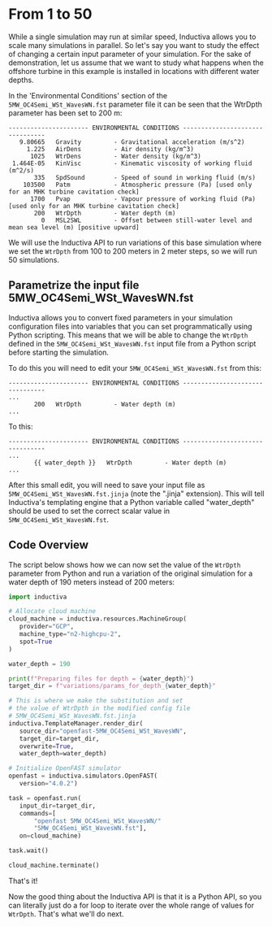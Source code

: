 # From 1 to 50
While a single simulation may run at similar speed, Inductiva allows you to scale many simulations in parallel. So let's say you want to study 
the effect of changing a certain input parameter of your simulation. For the sake of demonstration, let us assume that we want to study what happens 
when the offshore turbine in this example is installed in locations with different water depths.

In the 'Environmental Conditions' section of the `5MW_OC4Semi_WSt_WavesWN.fst` parameter file it can be seen that the WtrDpth parameter has been set to 200 m:

```
---------------------- ENVIRONMENTAL CONDITIONS --------------------------------
   9.80665   Gravity         - Gravitational acceleration (m/s^2)
     1.225   AirDens         - Air density (kg/m^3)
      1025   WtrDens         - Water density (kg/m^3)
 1.464E-05   KinVisc         - Kinematic viscosity of working fluid (m^2/s)
       335   SpdSound        - Speed of sound in working fluid (m/s)
    103500   Patm            - Atmospheric pressure (Pa) [used only for an MHK turbine cavitation check]
      1700   Pvap            - Vapour pressure of working fluid (Pa) [used only for an MHK turbine cavitation check]
       200   WtrDpth         - Water depth (m)
         0   MSL2SWL         - Offset between still-water level and mean sea level (m) [positive upward]
```

We will use the Inductiva API to run variations of this base simulation where we set the `WtrDpth` from 100 to 200 meters in 2 meter steps, so we will run 
50 simulations. 

## Parametrize the input file 5MW_OC4Semi_WSt_WavesWN.fst
Inductiva allows you to convert fixed parameters in your simulation configuration files into variables that you can set programmatically using Python scripting. 
This means that we will be able to change the `WtrDpth` defined in the `5MW_OC4Semi_WSt_WavesWN.fst` input file from a Python script before starting the simulation.

To do this you will need to edit your `5MW_OC4Semi_WSt_WavesWN.fst` from this:

```
---------------------- ENVIRONMENTAL CONDITIONS --------------------------------
...
       200   WtrDpth         - Water depth (m)
...
```


To this:


```
---------------------- ENVIRONMENTAL CONDITIONS --------------------------------
...
       {{ water_depth }}   WtrDpth         - Water depth (m)
...
```


After this small edit, you will need to save your input file as `5MW_OC4Semi_WSt_WavesWN.fst.jinja` (note the ".jinja" extension). 
This will tell Inductiva's templating engine that a Python variable called "water_depth" should be used to set the correct scalar value in `5MW_OC4Semi_WSt_WavesWN.fst`.

## Code Overview
The script below shows how we can now set the value of the `WtrDpth` parameter 
from Python and run a variation of the original simulation for a water depth of 190 meters instead of 200 meters:

```python
import inductiva

# Allocate cloud machine
cloud_machine = inductiva.resources.MachineGroup(
   provider="GCP",
   machine_type="n2-highcpu-2",
   spot=True
)

water_depth = 190

print(f"Preparing files for depth = {water_depth}")
target_dir = f"variations/params_for_depth_{water_depth}"

# This is where we make the substitution and set
# the value of WtrDpth in the modified config file
# 5MW_OC4Semi_WSt_WavesWN.fst.jinja
inductiva.TemplateManager.render_dir(
   source_dir="openfast-5MW_OC4Semi_WSt_WavesWN",
   target_dir=target_dir,
   overwrite=True,
   water_depth=water_depth)

# Initialize OpenFAST simulator
openfast = inductiva.simulators.OpenFAST(
   version="4.0.2")

task = openfast.run(
   input_dir=target_dir,
   commands=[
       "openfast 5MW_OC4Semi_WSt_WavesWN/"
       "5MW_OC4Semi_WSt_WavesWN.fst"],
   on=cloud_machine)

task.wait()

cloud_machine.terminate()
```

That's it!

Now the good thing about the Inductiva API is that it is a Python API, so you can literally just do a for loop to iterate over the whole 
range of values for `WtrDpth`. That's what we'll do next.